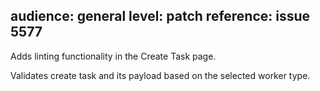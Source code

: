 audience: general
level: patch
reference: issue 5577
---

Adds linting functionality in the Create Task page.

Validates create task and its payload based on the selected worker type.
